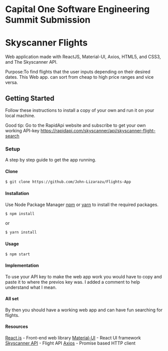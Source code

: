 # Capital One Software Engineering Summit Submission

# Skyscanner Flights

Web application made with ReactJS, Material-UI, Axios, HTML5, and CSS3, and The Skyscanner API.

Purpose:To find flights that the user inputs depending on their desired dates. 
This Web app. can sort from cheap to high price ranges and vice versa.

## Getting Started

Follow these instructions to install a copy of your own and run it on your local machine.

Good tip: Go to the RapidApi website and subscribe to get your own working API-key https://rapidapi.com/skyscanner/api/skyscanner-flight-search

### Setup

A step by step guide to get the app running.

#### Clone

```sh
$ git clone https://github.com/John-Lizarazu/Flights-App
```

#### Installation

Use Node Package Manager [npm](https://www.npmjs.com/) or [yarn](https://yarnpkg.com/) to install the required packages.

```sh
$ npm install
```

or

```sh
$ yarn install
```

#### Usage

```
$ npm start
```

#### Implementation

To use your API key to make the web app work you would have to copy and paste it to where the previos key was. I added a comment to help understand what I mean.

#### All set
By then you should have a working web app and can have fun searching for flights.

#### Resources
[React.js](https://reactjs.org/) - Front-end web library
[Material-UI](https://material-ui.com/) - React UI framework
[Skyscanner API](https://rapidapi.com/skyscanner/api/skyscanner-flight-search) - Flight API
[Axios](https://www.npmjs.com/package/axios) - Promise based HTTP client
